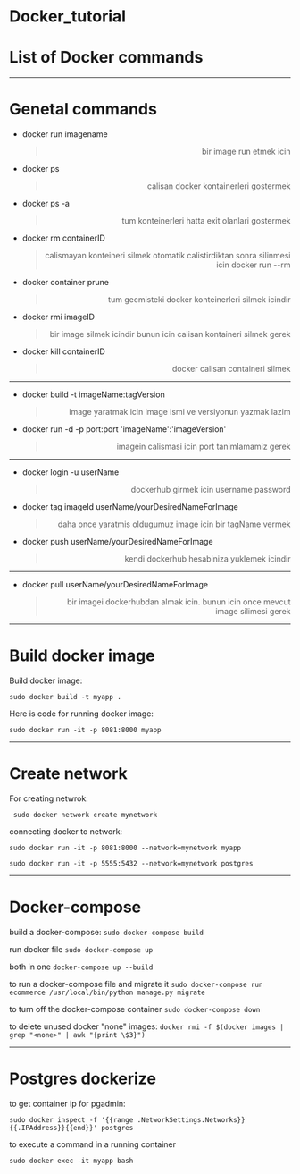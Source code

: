 # Docker_tutorial
# List of Docker commands
_________________________________________________________________________________________________
# Genetal commands
- docker run imagename
    > <p dir="rtl" align="right">bir image run etmek icin</p>

- docker ps
    > <p dir="rtl" align="right">calisan docker kontainerleri gostermek</p>

- docker ps -a
    > <p dir="rtl" align="right">tum konteinerleri hatta exit olanlari gostermek</p>

- docker rm containerID
    > <p dir="rtl" align="right">calismayan konteineri silmek otomatik calistirdiktan sonra silinmesi icin docker run --rm</p>

- docker container prune
    > <p dir="rtl" align="right">tum gecmisteki docker konteinerleri silmek icindir</p>

- docker rmi imageID
    > <p dir="rtl" align="right">bir image silmek icindir bunun icin calisan kontaineri silmek gerek</p>

- docker kill containerID
    > <p dir="rtl" align="right">docker calisan containeri silmek </p>
_________________________________________________________________________________________________

- docker build -t imageName:tagVersion
    > <p dir="rtl" align="right">image yaratmak icin image ismi ve versiyonun yazmak lazim</p>

- docker run -d -p port:port 'imageName':'imageVersion'
    > <p dir="rtl" align="right">imagein calismasi icin port tanimlamamiz gerek</p>
__________________________________________________________________________________________________
- docker login -u userName
    > <p dir="rtl" align="right">dockerhub girmek icin username password</p>

- docker tag imageId userName/yourDesiredNameForImage
    > <p dir="rtl" align="right">daha once yaratmis oldugumuz image icin bir tagName vermek</p>

- docker push userName/yourDesiredNameForImage
    > <p dir="rtl" align="right">kendi dockerhub hesabiniza yuklemek icindir</p>
___________________________________________________________________________________________________
- docker pull userName/yourDesiredNameForImage
    > <p dir="rtl" align="right">bir imagei dockerhubdan almak icin. bunun icin once mevcut image silimesi gerek</p>
___________________________________________________________________________________________________
 # Build docker image
 
 Build docker image:
 
 `sudo docker build -t myapp .`
 
 Here is code for running docker image:
 
 `sudo docker run -it -p 8081:8000 myapp`
 __________________________________________________________________________________________________
# Create network

For creating netwrok:
 
 ` sudo docker network create mynetwork`
 
 connecting docker to network:
 
 `sudo docker run -it -p 8081:8000 --network=mynetwork myapp`
 
 `sudo docker run -it -p 5555:5432 --network=mynetwork postgres`
 ___________________________________________________________________________________________________
 # Docker-compose 
 
  build a docker-compose:
 `sudo docker-compose build`
 
 run docker file
 `sudo docker-compose up`
 
 both in one
 `docker-compose up --build`
 
 to run a docker-compose file and migrate it
`sudo docker-compose run ecommerce /usr/local/bin/python manage.py migrate`

to turn off the docker-compose container
`sudo docker-compose down`

to delete unused docker "none" images:
`docker rmi -f $(docker images | grep "<none>" | awk "{print \$3}")`

  ___________________________________________________________________________________________________
 # Postgres dockerize
 
 to get container ip for pgadmin:

`sudo docker inspect -f '{{range .NetworkSettings.Networks}}{{.IPAddress}}{{end}}' postgres`

to execute a command in a running container

`sudo docker exec -it myapp bash`
 
 
 

